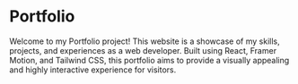 # Portfolio
Welcome to my Portfolio project! This website is a showcase of my skills, projects, and experiences as a web developer. Built using React, Framer Motion, and Tailwind CSS, this portfolio aims to provide a visually appealing and highly interactive experience for visitors.
